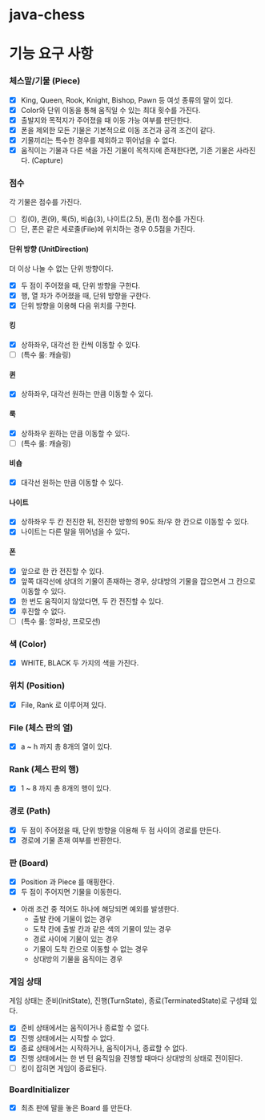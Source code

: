 # java-chess

# 기능 요구 사항

### 체스말/기물 (Piece)

- [x] King, Queen, Rook, Knight, Bishop, Pawn 등 여섯 종류의 말이 있다.
- [x] Color와 단위 이동을 통해 움직일 수 있는 최대 횟수를 가진다.
- [x] 출발지와 목적지가 주어졌을 때 이동 가능 여부를 판단한다.
- [x] 폰을 제외한 모든 기물은 기본적으로 이동 조건과 공격 조건이 같다.
- [x] 기물끼리는 특수한 경우를 제외하고 뛰어넘을 수 없다.
- [x] 움직이는 기물과 다른 색을 가진 기물이 목적지에 존재한다면, 기존 기물은 사라진다. (Capture)

### 점수
각 기물은 점수를 가진다.
- [ ] 킹(0), 퀸(9), 룩(5), 비숍(3), 나이트(2.5), 폰(1) 점수를 가진다.
- [ ] 단, 폰은 같은 세로줄(File)에 위치하는 경우 0.5점을 가진다.

#### 단위 방향 (UnitDirection)

더 이상 나눌 수 없는 단위 방향이다.

- [x] 두 점이 주어졌을 때, 단위 방향을 구한다.
- [x] 행, 열 차가 주어졌을 때, 단위 방향을 구한다.
- [x] 단위 방향을 이용해 다음 위치를 구한다.

#### 킹

- [x] 상하좌우, 대각선 한 칸씩 이동할 수 있다.
- [ ] (특수 룰: 캐슬링)

#### 퀸

- [x] 상하좌우, 대각선 원하는 만큼 이동할 수 있다.

#### 룩

- [x] 상하좌우 원하는 만큼 이동할 수 있다.
- [ ] (특수 룰: 캐슬링)

#### 비숍

- [x] 대각선 원하는 만큼 이동할 수 있다.

#### 나이트

- [x] 상하좌우 두 칸 전진한 뒤, 전진한 방향의 90도 좌/우 한 칸으로 이동할 수 있다.
- [x] 나이트는 다른 말을 뛰어넘을 수 있다.

#### 폰

- [x] 앞으로 한 칸 전진할 수 있다.
- [x] 앞쪽 대각선에 상대의 기물이 존재하는 경우, 상대방의 기물을 잡으면서 그 칸으로 이동할 수 있다.
- [x] 한 번도 움직이지 않았다면, 두 칸 전진할 수 있다.
- [x] 후진할 수 없다.
- [ ] (특수 룰: 앙파상, 프로모션)

### 색 (Color)

- [x] WHITE, BLACK 두 가지의 색을 가진다.

### 위치 (Position)

- [x] File, Rank 로 이루어져 있다.

### File (체스 판의 열)

- [x] a ~ h 까지 총 8개의 열이 있다.

### Rank (체스 판의 행)

- [x] 1 ~ 8 까지 총 8개의 행이 있다.

### 경로 (Path)

- [x] 두 점이 주어졌을 때, 단위 방향을 이용해 두 점 사이의 경로를 만든다.
- [x] 경로에 기물 존재 여부를 반환한다.

### 판 (Board)

- [x] Position 과 Piece 를 매핑한다.
- [x] 두 점이 주어지면 기물을 이동한다.
- 아래 조건 중 적어도 하나에 해당되면 예외를 발생한다.
    - 출발 칸에 기물이 없는 경우
    - 도착 칸에 출발 칸과 같은 색의 기물이 있는 경우
    - 경로 사이에 기물이 있는 경우
    - 기물이 도착 칸으로 이동할 수 없는 경우
    - 상대방의 기물을 움직이는 경우

### 게임 상태

게임 상태는 준비(InitState), 진행(TurnState), 종료(TerminatedState)로 구성돼 있다.

- [x] 준비 상태에서는 움직이거나 종료할 수 없다.
- [x] 진행 상태에서는 시작할 수 없다.
- [x] 종료 상태에서는 시작하거나, 움직이거나, 종료할 수 없다.
- [x] 진행 상태에서는 한 번 턴 움직임을 진행할 때마다 상대방의 상태로 전이된다.
- [ ] 킹이 잡히면 게임이 종료된다. 

### BoardInitializer

- [x] 최초 판에 말을 놓은 Board 를 만든다.
